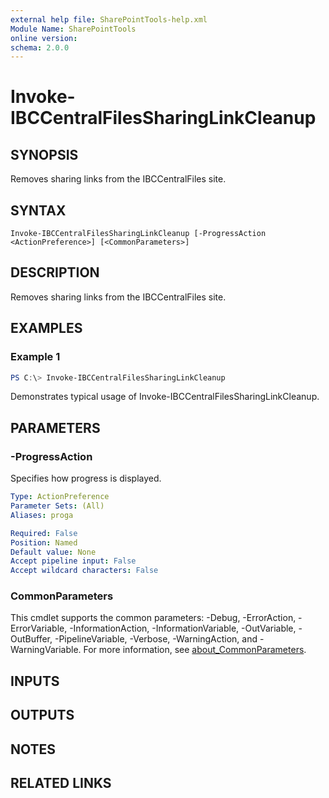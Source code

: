 ```yaml
---
external help file: SharePointTools-help.xml
Module Name: SharePointTools
online version:
schema: 2.0.0
---
```


# Invoke-IBCCentralFilesSharingLinkCleanup

## SYNOPSIS
Removes sharing links from the IBCCentralFiles site.

## SYNTAX

```
Invoke-IBCCentralFilesSharingLinkCleanup [-ProgressAction <ActionPreference>] [<CommonParameters>]
```

## DESCRIPTION
Removes sharing links from the IBCCentralFiles site.

## EXAMPLES

### Example 1
```powershell
PS C:\> Invoke-IBCCentralFilesSharingLinkCleanup
```

Demonstrates typical usage of Invoke-IBCCentralFilesSharingLinkCleanup.

## PARAMETERS

### -ProgressAction
Specifies how progress is displayed.

```yaml
Type: ActionPreference
Parameter Sets: (All)
Aliases: proga

Required: False
Position: Named
Default value: None
Accept pipeline input: False
Accept wildcard characters: False
```

### CommonParameters
This cmdlet supports the common parameters: -Debug, -ErrorAction, -ErrorVariable, -InformationAction, -InformationVariable, -OutVariable, -OutBuffer, -PipelineVariable, -Verbose, -WarningAction, and -WarningVariable. For more information, see [about_CommonParameters](http://go.microsoft.com/fwlink/?LinkID=113216).

## INPUTS

## OUTPUTS

## NOTES

## RELATED LINKS
